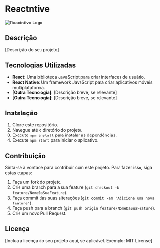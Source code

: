 # Reactntive

![Reactntive Logo](https://encrypted-tbn0.gstatic.com/images?q=tbn:ANd9GcR_lzMuvuq_Pwu0bshc71kLVOJUGqKUMLdUUSWehf0Jfg&s)

## Descrição

[Descrição do seu projeto]

## Tecnologias Utilizadas

- **React**: Uma biblioteca JavaScript para criar interfaces de usuário.
- **React Native**: Um framework JavaScript para criar aplicativos móveis multiplataforma.
- **[Outra Tecnologia]**: [Descrição breve, se relevante]
- **[Outra Tecnologia]**: [Descrição breve, se relevante]

## Instalação

1. Clone este repositório.
2. Navegue até o diretório do projeto.
3. Execute `npm install` para instalar as dependências.
4. Execute `npm start` para iniciar o aplicativo.

## Contribuição

Sinta-se à vontade para contribuir com este projeto. Para fazer isso, siga estas etapas:

1. Faça um fork do projeto.
2. Crie uma branch para a sua feature (`git checkout -b feature/NomeDaSuaFeature`).
3. Faça commit das suas alterações (`git commit -am 'Adicione uma nova feature'`).
4. Faça push para a branch (`git push origin feature/NomeDaSuaFeature`).
5. Crie um novo Pull Request.

## Licença

[Inclua a licença do seu projeto aqui, se aplicável. Exemplo: MIT License]

